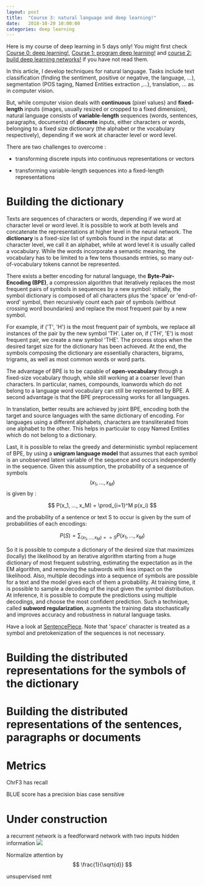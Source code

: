 ```yaml
---
layout: post
title:  "Course 3: natural language and deep learning!"
date:   2018-10-20 10:00:00
categories: deep learning
---
```


Here is my course of deep learning in 5 days only! You might first check [Course 0: deep learning!](http://christopher5106.github.io/deep/learning/2018/10/20/course-zero-deep-learning.html), [Course 1: program deep learning!](http://christopher5106.github.io/deep/learning/2018/10/20/course-one-programming-deep-learning.html) and [course 2: build deep learning networks!](http://christopher5106.github.io/deep/learning/2018/10/20/course-two-build-deep-learning-networks.html) if you have not read them.

In this article, I develop techniques for natural language. Tasks include text classification (finding the sentiment, positive or negative, the language, ...), segmentation (POS taging, Named Entities extraction ,...), translation, ... as in computer vision.

But, while computer vision deals with **continuous** (pixel values) and **fixed-length** inputs (images, usually resized or cropped to a fixed dimension), natural language consists of **variable-length** sequences (words, sentences, paragraphs, documents) of **discrete** inputs, either characters or words, belonging to a fixed size dictionary (the alphabet or the vocabulary respectively), depending if we work at character level or word level.

There are two challenges to overcome :

- transforming discrete inputs into continuous representations or vectors

- transforming variable-length sequences into a fixed-length representations


# Building the dictionary

Texts are sequences of characters or words, depending if we word at character level or word level. It is possible to work at both levels and concatenate the representations at higher level in the neural network. The **dictionary** is a fixed-size list of symbols found in the input data: at character level, we call it an alphabet, while at word level it is usually called a vocabulary. While the words incorporate a semantic meaning, the vocabulary has to be limited to a few tens thousands entries, so many out-of-vocabulary tokens cannot be represented.  

There exists a better encoding for natural language, the **Byte-Pair-Encoding (BPE)**, a compression algorithm that iteratively replaces the most frequent pairs of symbols in sequences by a new symbol: initially, the symbol dictionary is composed of all characters plus the 'space' or 'end-of-word' symbol, then recursively count each pair of symbols (without crossing word boundaries) and replace the most frequent pair by a new symbol.

For example, if ('T', 'H') is the most frequent pair of symbols, we replace all instances of the pair by the new symbol 'TH'. Later on, if ('TH', 'E') is most frequent pair, we create a new symbol 'THE'. The process stops when the desired target size for the dictionary has been achieved. At the end, the symbols composing the dictionary are essentially characters, bigrams, trigrams, as well as most common words or word parts.  

The advantage of BPE is to be capable of **open-vocabulary** through a fixed-size vocabulary though, while still working at a coarser level than characters. In particular, names, compounds, loanwords which do not belong to a language word vocabulary can still be represented by BPE. A second advantage is that the BPE preprocessing works for all languages.

In translation, better results are achieved by joint BPE, encoding both the target and source languages with the same dictionary of encoding. For languages using a different alphabets, characters are transliterated from one alphabet to the other. This helps in particular to copy Named Entities which do not belong to a dictionary.

Last, it is possible to relax the greedy and deterministic symbol replacement of BPE, by using a **unigram language model** that assumes that each symbol is an unobserved latent variable of the sequence and occurs independently in the sequence. Given this assumption, the probability of a sequence of symbols $$ (x_1, ..., x_M) $$ is given by :

$$ P(x_1, ..., x_M) = \prod_{i=1}^M p(x_i) $$

and the probability of a sentence or text S to occur is given by the sum of probabilities of each encodings:

$$ P(S) = \sum_{(x_1, ..., x_M)==S} P(x_1, ..., x_M) $$

So it is possible to compute a dictionary of the desired size that maximizes (locally) the likelihood by an iterative algorithm starting from a huge dictionary of most frequent substring, estimating the expectation as in the EM algorithm, and removing the subwords with less impact on the likelihood. Also, multiple decodings into a sequence of symbols are possible for a text and the model gives each of them a probability. At training time, it is possible to sample a decoding of the input given the symbol distribution. At inference, it is possible to compute the predictions using multiple decodings, and choose the most confident prediction. Such a technique, called **subword regularization**, augments the training data stochastically and improves accuracy and robustness in natural language tasks.

Have a look at [SentencePiece](https://github.com/google/sentencepiece). Note that 'space' character is treated as a symbol and pretokenization of the sequences is not necessary.  

# Building the distributed representations for the symbols of the dictionary




# Building the distributed representations of the sentences, paragraphs or documents


# Metrics

ChrF3 has recall

BLUE score has a precision bias
case sensitive

# Under construction

a recurrent network is a feedforward network with two inputs
hidden information
<img src="{{ site.url }}/img/deeplearningcourse/DL21.png">


Normalize attention by $$ \frac{1}{\sqrt{d}} $$

unsupervised nmt
